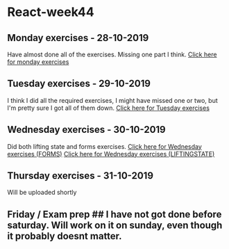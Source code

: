 # React-week44

## Monday exercises - 28-10-2019 ##

Have almost done all of the exercises. Missing one part I think. 
[Click here for monday exercises](https://github.com/Aeydin24/React/tree/master/mondayweek44)

## Tuesday exercises - 29-10-2019 ##

I think I did all the required exercises, I might have missed one or two, but I'm pretty sure I got all of them down.
[Click here for Tuesday exercises](https://github.com/Aeydin24/React/tree/master/tuesdayweek44)

## Wednesday exercises - 30-10-2019 ##

Did both lifting state and forms exercises. 
[Click here for Wednesday exercises (FORMS)](https://github.com/Aeydin24/React/tree/master/wednesdayweek44forms)
[Click here for Wednesday exercises (LIFTINGSTATE)](https://github.com/Aeydin24/React/tree/master/wednesdayweek44liftingstateup)

## Thursday exercises - 31-10-2019 ##

Will be uploaded shortly

## Friday / Exam prep ## I have not got done before saturday. Will work on it on sunday, even though it probably doesnt matter.
 
